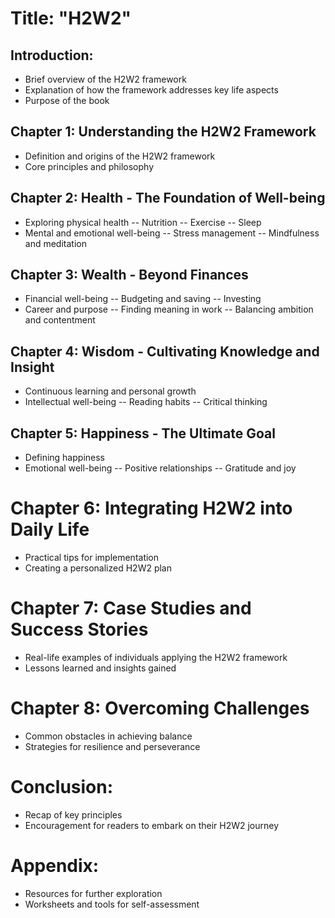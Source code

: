 # Title: "H2W2"

## Introduction:
- Brief overview of the H2W2 framework
- Explanation of how the framework addresses key life aspects
- Purpose of the book

## Chapter 1: Understanding the H2W2 Framework
- Definition and origins of the H2W2 framework
- Core principles and philosophy

## Chapter 2: Health - The Foundation of Well-being
- Exploring physical health
-- Nutrition
-- Exercise
-- Sleep
- Mental and emotional well-being
-- Stress management
-- Mindfulness and meditation
  
## Chapter 3: Wealth - Beyond Finances
- Financial well-being
-- Budgeting and saving
-- Investing
- Career and purpose
-- Finding meaning in work
-- Balancing ambition and contentment

## Chapter 4: Wisdom - Cultivating Knowledge and Insight
- Continuous learning and personal growth
- Intellectual well-being
-- Reading habits
-- Critical thinking

## Chapter 5: Happiness - The Ultimate Goal
- Defining happiness
- Emotional well-being
-- Positive relationships
-- Gratitude and joy
  
# Chapter 6: Integrating H2W2 into Daily Life
- Practical tips for implementation
- Creating a personalized H2W2 plan

# Chapter 7: Case Studies and Success Stories
- Real-life examples of individuals applying the H2W2 framework
- Lessons learned and insights gained

# Chapter 8: Overcoming Challenges
- Common obstacles in achieving balance
- Strategies for resilience and perseverance

# Conclusion:
- Recap of key principles
- Encouragement for readers to embark on their H2W2 journey
  
 # Appendix:
- Resources for further exploration
- Worksheets and tools for self-assessment

